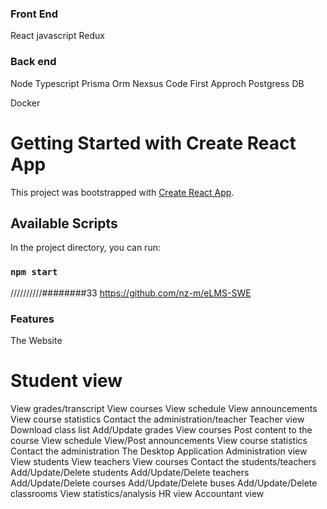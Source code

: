 
### Front End 
   React javascript 
   Redux
### Back end
Node 
Typescript
Prisma Orm Nexsus Code First Approch
Postgress DB

Docker 
# Getting Started with Create React App

This project was bootstrapped with [Create React App](https://github.com/facebook/create-react-app).

## Available Scripts

In the project directory, you can run:

### `npm start`
//////////########33
https://github.com/nz-m/eLMS-SWE

### Features
The Website
# Student view
View grades/transcript
View courses
View schedule
View announcements
View course statistics
Contact the administration/teacher
Teacher view
Download class list
Add/Update grades
View courses
Post content to the course
View schedule
View/Post announcements
View course statistics
Contact the administration
The Desktop Application
Administration view
View students
View teachers
View courses
Contact the students/teachers
Add/Update/Delete students
Add/Update/Delete teachers
Add/Update/Delete courses
Add/Update/Delete buses
Add/Update/Delete classrooms
View statistics/analysis
HR view
Accountant view